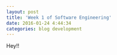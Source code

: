 ```yaml
---
layout: post
title: 'Week 1 of Software Engineering'
date: 2016-01-24 4:44:34
categories: blog development
---
```


Hey!!